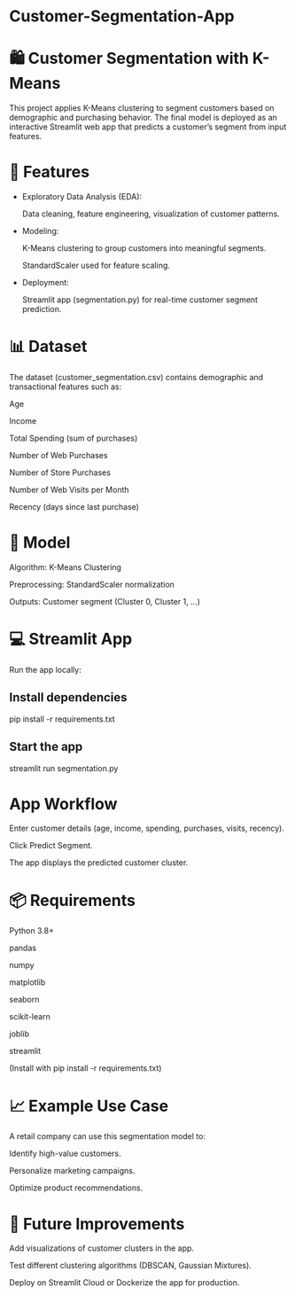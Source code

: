 # Customer-Segmentation-App
# 🛍️ Customer Segmentation with K-Means

This project applies K-Means clustering to segment customers based on demographic and purchasing behavior. The final model is deployed as an interactive Streamlit web app that predicts a customer’s segment from input features.

# 🚀 Features

* Exploratory Data Analysis (EDA):

  Data cleaning, feature engineering, visualization of customer patterns.

* Modeling:

  K-Means clustering to group customers into meaningful segments.

  StandardScaler used for feature scaling.

* Deployment:

  Streamlit app (segmentation.py) for real-time customer segment prediction.

# 📊 Dataset

The dataset (customer_segmentation.csv) contains demographic and transactional features such as:

Age

Income

Total Spending (sum of purchases)

Number of Web Purchases

Number of Store Purchases

Number of Web Visits per Month

Recency (days since last purchase)

# 🧠 Model

Algorithm: K-Means Clustering

Preprocessing: StandardScaler normalization

Outputs: Customer segment (Cluster 0, Cluster 1, …)

# 💻 Streamlit App

Run the app locally:

## Install dependencies
pip install -r requirements.txt

## Start the app
streamlit run segmentation.py

# App Workflow

Enter customer details (age, income, spending, purchases, visits, recency).

Click Predict Segment.

The app displays the predicted customer cluster.

# 📦 Requirements

Python 3.8+

pandas

numpy

matplotlib

seaborn

scikit-learn

joblib

streamlit

(Install with pip install -r requirements.txt)

# 📈 Example Use Case

A retail company can use this segmentation model to:

Identify high-value customers.

Personalize marketing campaigns.

Optimize product recommendations.

# 🔮 Future Improvements

Add visualizations of customer clusters in the app.

Test different clustering algorithms (DBSCAN, Gaussian Mixtures).

Deploy on Streamlit Cloud or Dockerize the app for production.
